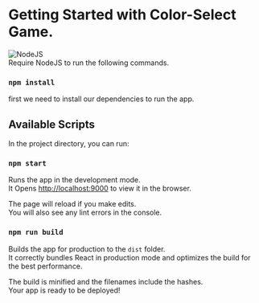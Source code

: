 # Getting Started with Color-Select Game.
![NodeJS](https://img.shields.io/node/v/webpack?logo=node.js&logoColor=%23339933&style=plastic)
\
Require NodeJS to run the following commands.

### `npm install`

first we need to install our dependencies to run the app.

## Available Scripts

In the project directory, you can run:

### `npm start`

Runs the app in the development mode.\
It Opens [http://localhost:9000](http://localhost:9000) to view it in the browser.

The page will reload if you make edits.\
You will also see any lint errors in the console.

### `npm run build`

Builds the app for production to the `dist` folder.\
It correctly bundles React in production mode and optimizes the build for the best performance.

The build is minified and the filenames include the hashes.\
Your app is ready to be deployed!
